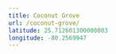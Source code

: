 ```yaml
---
title: Coconut Grove
url: /coconut-grove/
latitude: 25.712601300000003
longitude: -80.2569947
---
```

